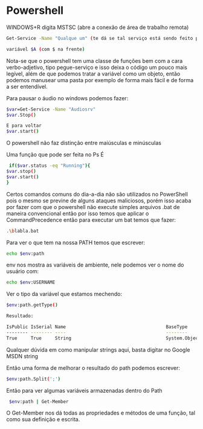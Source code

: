 # Powershell 

WINDOWS+R digita MSTSC (abre a conexão de área de trabalho remota)

```sh
Get-Service -Name "Qualque um" (te dá se tal serviço está sendo feito pela sua máquina), poderia ter -ComputerName caso usassemos mais máquinas em estado remoto

variável $A (com $ na frente)

```

Nota-se que o powershell tem uma classe de funções bem com a cara verbo-adjetivo, tipo pegue-serviço e isso deixa o código um pouco mais legível, além de que podemos tratar a variável como um objeto, então podemos manusear uma pasta por exemplo de forma mais fácil e de forma a ser entendível.

Para pausar o áudio no windows podemos fazer:

```sh
$var=Get-Service -Name "Audiosrv"
$var.Stop()

E para voltar
$var.start()
```

O powershell não faz distinção entre maiúsculas e minúsculas

Uma função que pode ser feita no Ps É

```sh
 if($var.status -eq "Running"){
$var.stop()
$var.start()
}
```
Certos comandos comuns do dia-a-dia não são utilizados no PowerShell pois o mesmo se previne de alguns ataques maliciosos, porém isso acaba por fazer com que o powershell não execute simples arquivos .bat de maneira convencional então por isso temos que aplicar o CommandPrecedence então para executar um bat temos que fazer:

```sh
.\blabla.bat
```
Para ver o que tem na nossa PATH temos que escrever:

```sh
echo $env:path
```

env nos mostra as variáveis de ambiente, nele podemos ver o nome do usuário com:

```sh
echo $env:USERNAME
```

Ver o tipo da variável que estamos mechendo:

```sh
$env:path.getType()

Resultado:

IsPublic IsSerial Name                                     BaseType
-------- -------- ----                                     --------
True     True     String                                   System.Object
```

Qualquer dúvida em como manipular strings aqui, basta digitar no Google MSDN string

Então uma forma de melhorar o resultado do path podemos escrever:

```sh
$env:path.Split(';')
```

Então para ver algumas variáveis armazenadas dentro do Path 

```sh
 $env:path | Get-Member
```

O Get-Member nos dá todas as propriedades e métodos de uma função, tal como sua definição e escrita.
